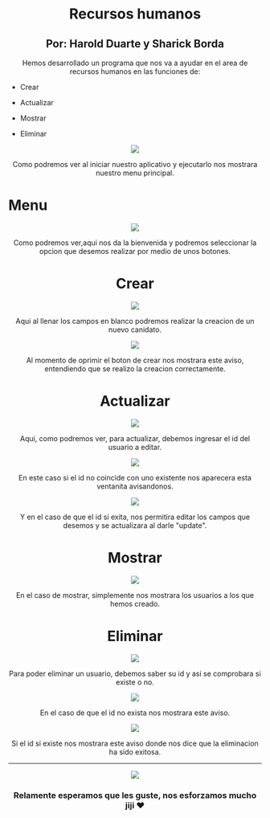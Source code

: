 
<h1 align=center>Recursos humanos </h1>
<h2 align=center>Por: Harold Duarte y Sharick Borda </h2>

<p align=center>Hemos desarrollado un programa que nos va a ayudar en el area de recursos humanos en las funciones de:</p>
         <ul>
            <li><p >Crear</p></li>
            <li><p >Actualizar</p></li>
            <li><p >Mostrar</p></li>
            <li><p >Eliminar</p></li>
        </ul>
<div align=center><img  src="https://cdn.bizneo.com/blog/wp-content/uploads/2020/03/herramientas-de-gestion-de-recursos-humanos-810x455.webp"  ></div>

<p align=center>Como podremos ver al iniciar nuestro aplicativo y ejecutarlo nos mostrara nuestro menu principal.</p>
            <h1 alling=center>Menu</h1>
            <div align=center><img src="https://i.pinimg.com/564x/f3/a3/8b/f3a38be51cba2b14e83edfb4b52b96fe.jpg"></div>
            <p align=center>Como podremos ver,aqui nos da la bienvenida y podremos seleccionar la opcion que desemos realizar por medio de unos botones.</p>
            <h1 align=center>Crear</h1>
            <div align=center><img src="https://i.pinimg.com/564x/46/da/75/46da75a484adf35137a5075326355d6e.jpg"></div>
            <p align=center>Aqui al llenar los campos en blanco podremos realizar la creacion de un nuevo canidato.</p>
            <div align=center><img src="https://i.pinimg.com/564x/bb/40/96/bb4096de3c8cae172f5a3602bdd4bb2a.jpg"></div>
            <p align=center>Al momento de oprimir el boton de crear nos mostrara este aviso, entendiendo que se realizo la creacion correctamente.</p>
            <h1 align=center>Actualizar</h1>
            <div align=center><img src="https://i.pinimg.com/564x/19/8d/15/198d1524bac5d7e9ce800366090f5a13.jpg"></div>
            <p align=center>Aqui, como podremos ver, para actualizar, debemos ingresar el id del usuario a editar.</p>
            <div align=center><img src="https://i.pinimg.com/564x/c5/7a/c5/c57ac5edca7b5cab58eb8507b7bf8eb4.jpg"></div>
            <p align=center>En este caso si el id no coincide con uno existente nos aparecera esta ventanita avisandonos.</p>
            <div align=center><img src="https://i.pinimg.com/564x/c5/7a/b2/c57ab20597c3bb7e7c03139393ead657.jpg"></div>
            <p align=center>Y en el caso de que el id si exita, nos permitira editar los campos que desemos y se actualizara al darle "update".</p>
            <h1 align=center>Mostrar</h1>
            <div align=center><img src="https://i.pinimg.com/564x/50/d1/29/50d1296f8f29407ba28c7a49eec48927.jpg"></div>
            <p align=center>En el caso de mostrar, simplemente nos mostrara los usuarios a los que hemos creado.</p>
         <h1 align=center>Eliminar</h1>
            <div align=center><img src="https://i.pinimg.com/564x/fe/6a/bc/fe6abc8d227e1eb3d8a01b2a40db4cc4.jpg"></div>
            <p align=center>Para poder eliminar un usuario, debemos saber su id y asi se comprobara si existe o no.</p>
            <div align=center><img src="https://i.pinimg.com/564x/c5/7a/c5/c57ac5edca7b5cab58eb8507b7bf8eb4.jpg"></div>
            <p align=center>En el caso de que el id no exista nos mostrara este aviso.</p>
            <div align=center><img src="https://i.pinimg.com/564x/38/48/8b/38488bb95e186bbdc53674ac0c71d160.jpg"></div>
            <p align=center>Si el id si existe nos mostrara este aviso donde nos dice que la eliminacion ha sido exitosa.</p>
         <hr>
            <div align=center><img src="https://media.tenor.com/cSZp25bpjjoAAAAM/work-cat.gif"></div>
                <h3 align=center>Relamente esperamos que les guste, nos esforzamos mucho jiji ❤ </h3>
            
            
            
          
            
